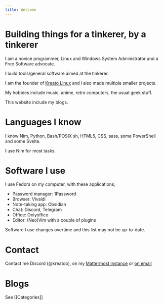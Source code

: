 ```yaml
---
title: Welcome
---
```


# Building things for a tinkerer, by a tinkerer
I am a novice programmer, Linux and Windows System Administrator and a Free Software advocate.

I build tools/general software aimed at the tinkerer.

I am the founder of [Kreato Linux](https://linux.kreato.dev) and i also made multiple smaller projects.

My hobbies include music, anime, retro computers, the usual geek stuff.

This website include my blogs.

# Languages I know
I know Nim, Python, Bash/POSIX sh, HTML5, CSS, sass, some PowerShell and some Svelte.

I use Nim for most tasks.

# Software I use
I use Fedora on my computer, with these applications;

* Password manager: 1Password
* Browser: Vivaldi
* Note-taking app: Obsidian
* Chat: Discord, Telegram
* Office: Onlyoffice
* Editor: (Neo)Vim with a couple of plugins

Software I use changes overtime and this list may not be up-to-date.

# Contact
Contact me Discord (@kreatoo), on my [Mattermost instance](https://chat.kreato.dev/signup_user_complete/?id=peefn86a3f88up65ij3b4zozfe&md=link&sbr=fa) or [on email](mailto:kreato@kreato.dev)

# Blogs
See [[Categories]]
